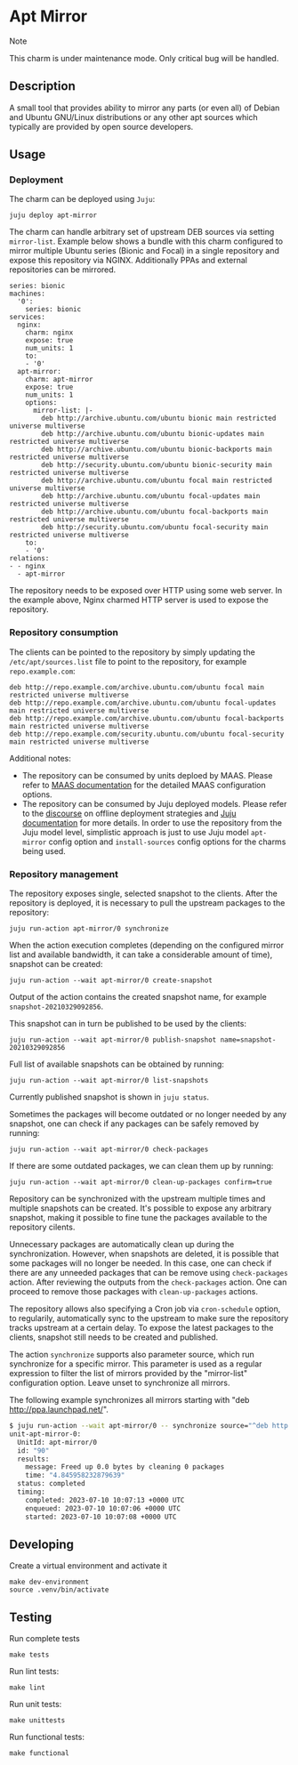 # Apt Mirror

> [!NOTE]
> This charm is under maintenance mode. Only critical bug will be handled.

## Description

A small tool that provides ability to mirror any parts (or even all) of Debian and Ubuntu GNU/Linux distributions or any other apt sources which typically are provided by open source developers.

## Usage

### Deployment
The charm can be deployed using `Juju`:
```
juju deploy apt-mirror
```

The charm can handle arbitrary set of upstream DEB sources via setting `mirror-list`. Example below shows a bundle with this charm configured to mirror multiple Ubuntu series (Bionic and Focal) in a single repository and expose this repository via NGINX. Additionally PPAs and external repositories can be mirrored.
```
series: bionic
machines:
  '0':
    series: bionic
services:
  nginx:
    charm: nginx
    expose: true
    num_units: 1
    to:
    - '0'
  apt-mirror:
    charm: apt-mirror
    expose: true
    num_units: 1
    options:
      mirror-list: |-
        deb http://archive.ubuntu.com/ubuntu bionic main restricted universe multiverse
        deb http://archive.ubuntu.com/ubuntu bionic-updates main restricted universe multiverse
        deb http://archive.ubuntu.com/ubuntu bionic-backports main restricted universe multiverse
        deb http://security.ubuntu.com/ubuntu bionic-security main restricted universe multiverse
        deb http://archive.ubuntu.com/ubuntu focal main restricted universe multiverse
        deb http://archive.ubuntu.com/ubuntu focal-updates main restricted universe multiverse
        deb http://archive.ubuntu.com/ubuntu focal-backports main restricted universe multiverse
        deb http://security.ubuntu.com/ubuntu focal-security main restricted universe multiverse
    to:
    - '0'
relations:
- - nginx
  - apt-mirror
```

The repository needs to be exposed over HTTP using some web server. In the example above, Nginx charmed HTTP server is used to expose the repository.

### Repository consumption

The clients can be pointed to the repository by simply updating the `/etc/apt/sources.list` file to point to the repository, for example `repo.example.com`:
```
deb http://repo.example.com/archive.ubuntu.com/ubuntu focal main restricted universe multiverse
deb http://repo.example.com/archive.ubuntu.com/ubuntu focal-updates main restricted universe multiverse
deb http://repo.example.com/archive.ubuntu.com/ubuntu focal-backports main restricted universe multiverse
deb http://repo.example.com/security.ubuntu.com/ubuntu focal-security main restricted universe multiverse
```

Additional notes:
- The repository can be consumed by units deploed by MAAS. Please refer to [MAAS documentation](https://maas.io/docs/deb/2.9/ui/package-repositories) for the detailed MAAS configuration options.
- The repository can be consumed by Juju deployed models. Please refer to the [discourse](https://discourse.charmhub.io/t/offline-mode-strategies/1071) on offline deployment strategies and [Juju documentation](https://discourse.charmhub.io/t/configuring-models/1151) for more details. In order to use the repository from the Juju model level, simplistic approach is just to use Juju model `apt-mirror` config option and `install-sources` config options for the charms being used.

### Repository management

The repository exposes single, selected snapshot to the clients. After the repository is deployed, it is necessary to pull the upstream packages to the repository:
```
juju run-action apt-mirror/0 synchronize
```
When the action execution completes (depending on the configured mirror list and available bandwidth, it can take a considerable amount of time), snapshot can be created:
```
juju run-action --wait apt-mirror/0 create-snapshot
```
Output of the action contains the created snapshot name, for example `snapshot-20210329092856`.

This snapshot can in turn be published to be used by the clients:
```
juju run-action --wait apt-mirror/0 publish-snapshot name=snapshot-20210329092856
```

Full list of available snapshots can be obtained by running:
```
juju run-action --wait apt-mirror/0 list-snapshots
```
Currently published snapshot is shown in `juju status`.

Sometimes the packages will become outdated or no longer needed by any snapshot, one can check if any packages can be safely removed by running:
```
juju run-action --wait apt-mirror/0 check-packages
```

If there are some outdated packages, we can clean them up by running:
```
juju run-action --wait apt-mirror/0 clean-up-packages confirm=true
```

Repository can be synchronized with the upstream multiple times and multiple snapshots can be created. It's possible to expose any arbitrary snapshot, making it possible to fine tune the packages available to the repository cilents.

Unnecessary packages are automatically clean up during the synchronization. However, when snapshots are deleted, it is possible that some packages will no longer be needed. In this case, one can check if there are any unneeded packages that can be remove using `check-packages` action. After reviewing the outputs from the `check-packages` action. One can proceed to remove those packages with `clean-up-packages` actions.

The repository allows also specifying a Cron job via `cron-schedule` option, to regularily, automatically sync to the upstream to make sure the repository tracks upstream at a certain delay. To expose the latest packages to the clients, snapshot still needs to be created and published.

The action `synchronize` supports also parameter source, which run synchronize for a specific
mirror. This parameter is used as a regular expression to filter the list of mirrors provided
by the "mirror-list" configuration option. Leave unset to synchronize all mirrors.

The following example synchronizes all mirrors starting with "deb http://ppa.launchpad.net/".
```bash
$ juju run-action --wait apt-mirror/0 -- synchronize source="^deb http://ppa.launchpad.net/.*"
unit-apt-mirror-0:
  UnitId: apt-mirror/0
  id: "90"
  results:
    message: Freed up 0.0 bytes by cleaning 0 packages
    time: "4.845958232879639"
  status: completed
  timing:
    completed: 2023-07-10 10:07:13 +0000 UTC
    enqueued: 2023-07-10 10:07:06 +0000 UTC
    started: 2023-07-10 10:07:08 +0000 UTC
```

## Developing

Create a virtual environment and activate it

    make dev-environment
    source .venv/bin/activate

## Testing

Run complete tests

    make tests

Run lint tests:

    make lint

Run unit tests:

    make unittests

Run functional tests:

    make functional
